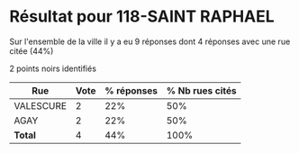 # Résultat pour 118-SAINT RAPHAEL

Sur l'ensemble de la ville il y a eu 9 réponses dont 4 réponses avec une rue citée (44%)

2 points noirs identifiés

| Rue | Vote | % réponses | % Nb rues cités|
|-----|------|------------|----------------|
| VALESCURE | 2 | 22% | 50%|
| AGAY | 2 | 22% | 50%|
| **Total** | 4 | 44% | 100%|
